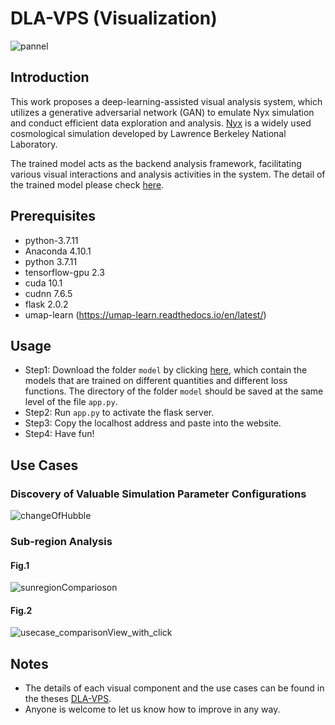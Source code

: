 # DLA-VPS (Visualization)

![pannel](https://user-images.githubusercontent.com/59753286/150677459-e089cde2-8625-4c08-b427-cf9711908c46.png)

## Introduction

This work proposes a deep-learning-assisted visual analysis system, which utilizes a generative adversarial network (GAN) to emulate Nyx simulation and conduct efficient data exploration and analysis. [Nyx](https://amrex-astro.github.io/Nyx/) is a widely used cosmological simulation developed by Lawrence Berkeley National Laboratory.

The trained model acts as the backend analysis framework, facilitating various visual interactions and analysis activities in the system.
The detail of the trained model please check [here](https://github.com/andy1213aa/DLA-VPS_3dGAN).

## Prerequisites
* python-3.7.11
* Anaconda 4.10.1
* python 3.7.11
* tensorflow-gpu 2.3
* cuda 10.1
* cudnn 7.6.5
* flask 2.0.2
* umap-learn (https://umap-learn.readthedocs.io/en/latest/)

## Usage

* Step1: Download the folder `model` by clicking [here](https://drive.google.com/drive/folders/1pO2Y-CZprDJQT34To2mZNIEwIMQpvRYn?usp=sharing), which contain the models that are trained on different quantities and different loss functions. 
The directory of the folder `model` should be saved at the same level of the file `app.py`.
* Step2: Run `app.py` to activate the flask server. 
* Step3: Copy the localhost address and paste into the website.
* Step4: Have fun!


## Use Cases
### Discovery of Valuable Simulation Parameter Configurations
![changeOfHubble](https://user-images.githubusercontent.com/59753286/150678211-6542e1ff-d767-410d-8423-8bb3122a5e36.png)
### Sub-region Analysis
#### Fig.1
![sunregionComparioson](https://user-images.githubusercontent.com/59753286/150678233-e28024ea-9f84-4423-a8d8-112faedbbe72.png)
#### Fig.2
![usecase_comparisonView_with_click](https://user-images.githubusercontent.com/59753286/150678239-10ed9bb2-581a-4445-b372-5c972a4fb0ca.png)


## Notes
* The details of each visual component and the use cases can be found in the theses [DLA-VPS](https://ieeexplore.ieee.org/document/9763014).
* Anyone is welcome to let us know how to improve in any way.
